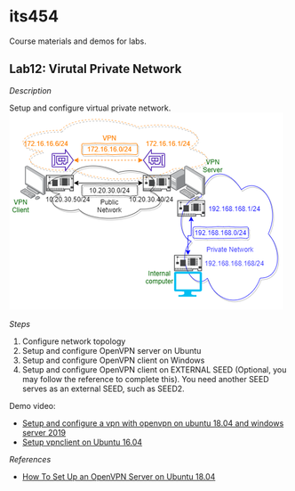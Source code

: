 # its454

Course materials and demos for labs.


## Lab12: Virutal Private Network

_Description_

Setup and configure virtual private network.
![Network topology](nettopo1.png)

_Steps_

1. Configure network topology
2. Setup and configure OpenVPN server on Ubuntu
3. Setup and configure OpenVPN client on Windows
4. Setup and configure OpenVPN client on EXTERNAL SEED (Optional, you may follow the reference to complete this). You need another SEED serves as an external SEED, such as SEED2.


Demo video:
* [Setup and configure a vpn with openvpn on ubuntu 18.04 and windows server 2019](https://youtu.be/CLb9ymU8l0A)
* [Setup vpnclient on Ubuntu 16.04](https://youtu.be/FB46aqxEkBI)

_References_
* [How To Set Up an OpenVPN Server on Ubuntu 18.04](https://www.digitalocean.com/community/tutorials/how-to-set-up-an-openvpn-server-on-ubuntu-18-04)


